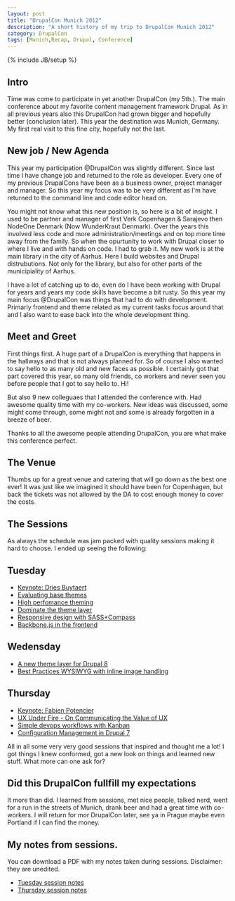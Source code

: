 ```yaml
---
layout: post
title: "DrupalCon Munich 2012"
description: "A short history of my trip to DrupalCon Munich 2012"
category: DrupalCon
tags: [Munich,Recap, Drupal, Conference]
---
```

{% include JB/setup %}

## Intro

Time was come to participate in yet another DrupalCon (my 5th.). The main conference about my favorite content management framework Drupal. As in all previous years also this DrupalCon had grown bigger and hopefully better (conclusion later). This year the destination was Munich, Germany. My first real visit to this fine city, hopefully not the last.

## New job / New Agenda

This year my participation @DrupalCon was slightly different. Since last time I have change job and returned to the role as developer. Every one of my previous DrupalCons have been as a business owner, project manager and manager. So this year my focus was to be very different as I'm have returned to the command line and code editor head on.

You might not know what this new position is, so here is a bit of insight. I used to be partner and manager of first Verk Copenhagen & Sarajevo then NodeOne Denmark (Now WunderKraut Denmark). Over the years this involved less code and more administration/meetings and on top more time away from the family. So when the opurtunity to work with Drupal closer to where I live and with hands on code. I had to grab it. My new work is at the main library in the city of Aarhus. Here I build websites and Drupal distrubutions. Not only for the library, but also for other parts of the municipiality of Aarhus.

I have a lot of catching up to do, even do I have been working with Drupal for years and years my code skills have become a bit rusty. So this year my main focus @DrupalCon was things that had to do with development. Primarly frontend and theme related as my current tasks focus around that and I also want to ease back into the whole development thing.

## Meet and Greet

First things first. A huge part of a DrupalCon is everything that happens in the hallways and that is not always planned for. So of course I also wanted to say hello to as many old and new faces as possible. I certainly got that part covered this year, so many old friends, co workers and never seen you before people that I got to say hello to. Hi!

But also 9 new colleguaes that I attended the conference with. Had awesome quality time with my co-workers. New ideas was discussed, some might come through, some might not and some is already forgotten in a breeze of beer.

Thanks to all the awesome people attending DrupalCon, you are what make this conference perfect.

## The Venue

Thumbs up for a great venue and catering that will go down as the best one ever! It was just like we imagined it should have been for Copenhagen, but back the tickets was not allowed by the DA to cost enough money to cover the costs.

## The Sessions

As always the schedule was jam packed with quality sessions making it hard to choose. I ended up seeing the following:

## Tuesday

- [Keynote: Dries Buytaert](http://munich2012.drupal.org/speakers/keynote/dries-buytaert)
- [Evaluating base themes](http://munich2012.drupal.org/program/sessions/evaluating-base-themes)
- [High perfomance theming](http://munich2012.drupal.org/program/sessions/high-performance-theming)
- [Dominate the theme layer](http://munich2012.drupal.org/program/sessions/dominate-theme-layer)
- [Responsive design with SASS+Compass](http://munich2012.drupal.org/program/sessions/responsive-design-sasscompass)
- [Backbone.js in the frontend](http://munich2012.drupal.org/program/sessions/backbonejs-frontend)

## Wedensday

- [A new theme layer for Drupal 8](http://munich2012.drupal.org/content/new-theme-layer-drupal-8)
- [Best Practices WYSIWYG with inline image handling](http://munich2012.drupal.org/program/sessions/best-practices-wysiwyg-inline-image-handling)

## Thursday

- [Keynote: Fabien Potencier](http://munich2012.drupal.org/speakers/keynotes/fabien-potencier)
- [UX Under Fire - On Communicating the Value of UX](http://munich2012.drupal.org/program/sessions/ux-under-fire-communicating-value-ux)
- [Simple devops workflows with Kanban](http://munich2012.drupal.org/program/sessions/simple-devops-workflows-kanban)
- [Configuration Management in Drupal 7](http://munich2012.drupal.org/program/sessions/configuration-management-drupal-7)

All in all some very very good sessions that inspired and thought me a lot! I got things I knew conformed, got a new look on things and learned new stuff. What more can one ask for?

## Did this DrupalCon fullfill my expectations

It more than did. I learned from sessions, met nice people, talked nerd, went for a run in the streets of Munich, drank beer and had a great time with co-workers. I will return for mor DrupalCon later, see ya in Prague maybe even Portland if I can find the money.

## My notes from sessions.

You can download a PDF with my notes taken during sessions. Disclaimer: they are unedited.

- [Tuesday session notes](/downloads/drupalcon_munich_tuesday_sessions.pdf)
- [Thursday session notes](/downloads/drupalcon_munich_thursday.pdf)